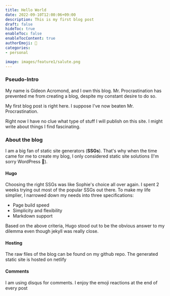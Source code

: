 ```yaml
---
title: Hello World
date: 2022-09-10T12:00:06+09:00
description: This is my first blog post
draft: false
hideToc: true
enableToc: false
enableTocContent: true
authorEmoji: 🤖
categories:
- personal

image: images/feature1/salute.png
---
```


### Pseudo-Intro
My name is Gideon Acromond, and I own this blog. Mr. Procrastination has prevented me from creating a blog, despite my constant desire to do so.

My first blog post is right here. I suppose I've now beaten Mr. Procrastination.

Right now I have no clue what type of stuff I will publish on this site. I might write about things I find fascinating.

### About the blog
I am a big fan of static site generators (**SSGs**). That's why when the time came for me to create my blog, I only considered static site solutions (I'm sorry WordPress 🤣).

#### Hugo
Choosing the right SSGs was like Sophie's choice all over again. I spent 2 weeks trying out most of the popular SSGs out there. To make my life simplier, I narrowed down my needs into three specifications:

 - Page build speed
 - Simplicity and flexibility 
 - Markdown support

Based on the above criteria, Hugo stood out to be the obvious answer to my dilemma even though jekyll was really close.

 #### Hosting
 The raw files of the blog can be found on my github repo. The generated static site is hosted on netlify


 #### Comments
I am using disqus for comments. I enjoy the emoji reactions at the end of every post